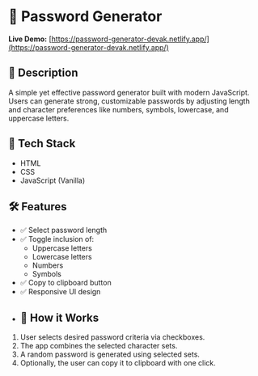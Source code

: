 # 🔐 Password Generator

**Live Demo:** [https://password-generator-devak.netlify.app/](https://password-generator-devak.netlify.app/)

## 📌 Description

A simple yet effective password generator built with modern JavaScript. Users can generate strong, customizable passwords by adjusting length and character preferences like numbers, symbols, lowercase, and uppercase letters.

## 🚀 Tech Stack

- HTML
- CSS
- JavaScript (Vanilla)

## 🛠️ Features

- ✅ Select password length
- ✅ Toggle inclusion of:
  - Uppercase letters
  - Lowercase letters
  - Numbers
  - Symbols
- ✅ Copy to clipboard button
- ✅ Responsive UI design
- ## 🧠 How it Works

1. User selects desired password criteria via checkboxes.
2. The app combines the selected character sets.
3. A random password is generated using selected sets.
4. Optionally, the user can copy it to clipboard with one click.
